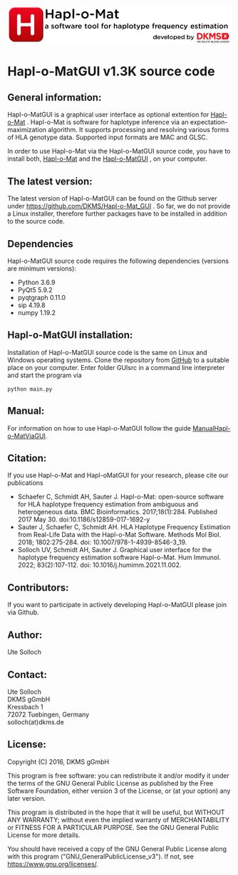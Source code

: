 ![SplashScreen](images/Hapl-o-Mat_tag.png)


# Hapl-o-MatGUI v1.3K source code

## General information:
Hapl-o-MatGUI is a graphical user interface as optional extention for [Hapl-o-Mat](https://github.com/DKMS/Hapl-o-Mat) . Hapl-o-Mat is software for haplotype inference via an expectation-maximization algorithm. It supports processing and resolving various forms of HLA genotype data. Supported input formats are MAC and GLSC.

In order to use Hapl-o-Mat via the Hapl-o-MatGUI source code, you have to install both, [Hapl-o-Mat](https://github.com/DKMS/Hapl-o-Mat) and the [Hapl-o-MatGUI](https://github.com/DKMS/Hapl-o-Mat_GUI) , on your computer.

## The latest version:
The latest version of Hapl-o-MatGUI can be found on the Github server under <https://github.com/DKMS/Hapl-o-Mat_GUI> .
So far, we do not provide a Linux installer, therefore further packages have to be installed in addition to the source code.

## Dependencies
Hapl-o-MatGUI source code requires the following dependencies (versions are minimum versions):

 * Python 3.6.9
 * PyQt5 5.9.2
 * pyqtgraph 0.11.0
 * sip 4.19.8
 * numpy 1.19.2
 
## Hapl-o-MatGUI installation: 
Installation of Hapl-o-MatGUI source code is the same on Linux and Windows operating systems.
Clone the repository from [GitHub](https://github.com/DKMS/Hapl-o-Mat_GUI) to a suitable place on your computer.
Enter folder GUIsrc in a command line interpreter and start the program via

    python main.py
    
## Manual: 
For information on how to use Hapl-o-MatGUI follow the guide [ManualHapl-o-MatViaGUI](ManualHapl-o-MatViaGUI.pdf). 

## Citation: 
If you use Hapl-o-Mat and Hapl-oMatGUI for your research, please cite our publications

 * Schaefer C, Schmidt AH, Sauter J. Hapl-o-Mat: open-source software for HLA haplotype frequency estimation from ambiguous and heterogeneous data. BMC Bioinformatics. 2017;18(1):284. Published 2017 May 30. doi:10.1186/s12859-017-1692-y
 * Sauter J, Schaefer C, Schmidt AH. HLA Haplotype Frequency Estimation from Real-Life Data with the Hapl-o-Mat Software. Methods Mol Biol. 2018; 1802:275-284. doi: 10.1007/978-1-4939-8546-3_19. 
 * Solloch UV, Schmidt AH, Sauter J. Graphical user interface for the haplotype frequency estimation software Hapl-o-Mat. Hum Immunol. 2022; 83(2):107-112. doi: 10.1016/j.humimm.2021.11.002.

## Contributors:
If you want to participate in actively developing Hapl-o-MatGUI please join via Github.

## Author: 
Ute Solloch  

## Contact: 
Ute Solloch  
DKMS gGmbH  
Kressbach 1  
72072 Tuebingen, Germany  
solloch(at)dkms.de

## License:
Copyright (C) 2016, DKMS gGmbH

This program is free software: you can redistribute it and/or modify it under the terms of the GNU General Public License as published by the Free Software Foundation, either version 3 of the License, or (at your option) any later version.

This program is distributed in the hope that it will be useful, but WITHOUT ANY WARRANTY; without even the implied warranty of MERCHANTABILITY or FITNESS FOR A PARTICULAR PURPOSE.  See the GNU General Public License for more details.

You should have received a copy of the GNU General Public License along with this program ("GNU_GeneralPublicLicense_v3"). If not, see <https://www.gnu.org/licenses/>.
